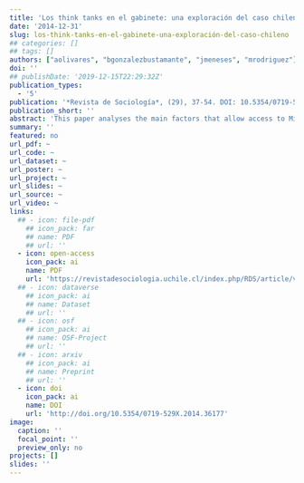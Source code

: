 ```yaml
---
title: 'Los think tanks en el gabinete: una exploración del caso chileno (2006-2014)'
date: '2014-12-31'
slug: los-think-tanks-en-el-gabinete-una-exploración-del-caso-chileno
## categories: []
## tags: []
authors: ["aolivares", "bgonzalezbustamante", "jmeneses", "mrodriguez"]
doi: ''
## publishDate: '2019-12-15T22:29:32Z'
publication_types:
  - '5'
publication: '*Revista de Sociología*, (29), 37-54. DOI: 10.5354/0719-529X.2014.36177'
publication_short: ''
abstract: 'This paper analyses the main factors that allow access to Michelle Bachelet’s cabinet (2006-2010) and Sebastián Piñera’s cabinet (2010-2014) in Chile, with focus on the influence of participation in think tanks to access the cabinet. We work with a database of 102 cases corresponding to 90 people who were appointed ministers in the mentioned period. We present a description of the group and a Qualitative Comparative Analysis (QCA). The results find that think tank membership is a relevant factor for appointments in political and economic ministries during both governments.'
summary: ''
featured: no
url_pdf: ~
url_code: ~
url_dataset: ~
url_poster: ~
url_project: ~
url_slides: ~
url_source: ~
url_video: ~
links:
  ## - icon: file-pdf
    ## icon_pack: far
    ## name: PDF
    ## url: ''
  - icon: open-access 
    icon_pack: ai
    name: PDF
    url: 'https://revistadesociologia.uchile.cl/index.php/RDS/article/view/36177'
  ## - icon: dataverse
    ## icon_pack: ai
    ## name: Dataset
    ## url: ''
  ## - icon: osf
    ## icon_pack: ai
    ## name: OSF-Project
    ## url: ''
  ## - icon: arxiv
    ## icon_pack: ai
    ## name: Preprint
    ## url: ''
  - icon: doi
    icon_pack: ai
    name: DOI
    url: 'http://doi.org/10.5354/0719-529X.2014.36177'
image:
  caption: ''
  focal_point: ''
  preview_only: no
projects: []
slides: ''
---
```

